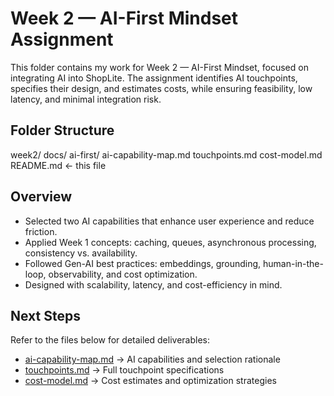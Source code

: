 # Week 2 — AI-First Mindset Assignment

This folder contains my work for Week 2 — AI-First Mindset, focused on integrating AI into ShopLite. The assignment identifies AI touchpoints, specifies their design, and estimates costs, while ensuring feasibility, low latency, and minimal integration risk.

## Folder Structure
week2/
  docs/
    ai-first/
      ai-capability-map.md
      touchpoints.md
      cost-model.md
README.md   <- this file

## Overview

- Selected two AI capabilities that enhance user experience and reduce friction.
- Applied Week 1 concepts: caching, queues, asynchronous processing, consistency vs. availability.
- Followed Gen-AI best practices: embeddings, grounding, human-in-the-loop, observability, and cost optimization.
- Designed with scalability, latency, and cost-efficiency in mind.

## Next Steps

Refer to the files below for detailed deliverables:

- [ai-capability-map.md](./docs/ai-first/ai-capability-map.md) → AI capabilities and selection rationale
- [touchpoints.md](./docs/ai-first/touchpoints.md) → Full touchpoint specifications
- [cost-model.md](./docs/ai-first/cost-model.md) → Cost estimates and optimization strategies
